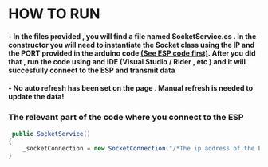# HOW TO RUN

#### - In the files provided , you will find a file named SocketService.cs . In the constructor you will need to instantiate the Socket class using the IP and the PORT  provided in the arduino code <a href="https://github.com/MisuStefanLeonard/IrrigationSystem/tree/main/IrrigationSystem#setup" target="_blank">(See ESP code first)</a>. After you did that , run the code using and IDE (Visual Studio / Rider , etc ) and it will succesfully connect to the ESP and transmit data
#### - No auto refresh has been set on the page . Manual refresh is needed to update the data!


### The relevant part of the code where you connect to the ESP

```csharp
 public SocketService()
{
    _socketConnection = new SocketConnection("/*The ip address of the ESP*/", /*If you decide to change port , change in Arduino code as well*/5055);
}
```
